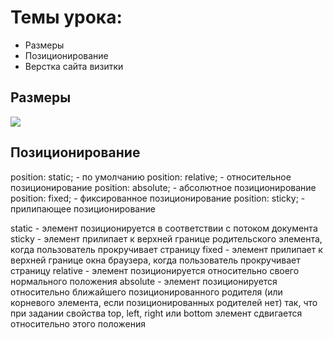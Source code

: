 # Темы урока:
* Размеры 
* Позиционирование
* Верстка сайта визитки


## Размеры

![](https://cdn.hashnode.com/res/hashnode/image/upload/v1626960364359/RITHUchJLk.png)

## Позиционирование

position: static; - по умолчанию
position: relative; - относительное позиционирование
position: absolute; - абсолютное позиционирование
position: fixed; - фиксированное позиционирование
position: sticky; - прилипающее позиционирование


static - элемент позиционируется в соответствии с потоком документа
sticky - элемент прилипает к верхней границе родительского элемента, когда пользователь прокручивает страницу
fixed - элемент прилипает к верхней границе окна браузера, когда пользователь прокручивает страницу
relative - элемент позиционируется относительно своего нормального положения
absolute - элемент позиционируется относительно ближайшего позиционированного родителя (или корневого элемента, если позиционированных родителей нет) так, что при задании свойства top, left, right или bottom элемент сдвигается относительно этого положения